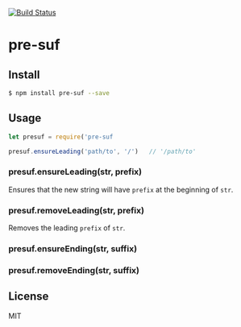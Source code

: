 [![Build Status](https://travis-ci.org/kaelzhang/node-pre-suf.svg?branch=master)](https://travis-ci.org/kaelzhang/node-pre-suf)
<!-- optional appveyor tst
[![Windows Build Status](https://ci.appveyor.com/api/projects/status/github/kaelzhang/node-pre-suf?branch=master&svg=true)](https://ci.appveyor.com/project/kaelzhang/node-pre-suf)
-->
<!-- optional npm version
[![NPM version](https://badge.fury.io/js/pre-suf.svg)](http://badge.fury.io/js/pre-suf)
-->
<!-- optional npm downloads
[![npm module downloads per month](http://img.shields.io/npm/dm/pre-suf.svg)](https://www.npmjs.org/package/pre-suf)
-->
<!-- optional dependency status
[![Dependency Status](https://david-dm.org/kaelzhang/node-pre-suf.svg)](https://david-dm.org/kaelzhang/node-pre-suf)
-->

# pre-suf

<!-- description -->

## Install

```sh
$ npm install pre-suf --save
```

## Usage

```js
let presuf = require('pre-suf

presuf.ensureLeading('path/to', '/')   // '/path/to'
```

### presuf.ensureLeading(str, prefix)

Ensures that the new string will have `prefix` at the beginning of `str`.

### presuf.removeLeading(str, prefix)

Removes the leading `prefix` of `str`.

### presuf.ensureEnding(str, suffix)

### presuf.removeEnding(str, suffix)

## License

MIT
